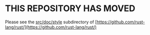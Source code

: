 # THIS REPOSITORY HAS MOVED

Please see the [src/doc/style](https://github.com/rust-lang/rust/tree/master/src/doc/style) subdirectory of [https://github.com/rust-lang/rust/](https://github.com/rust-lang/rust/)
